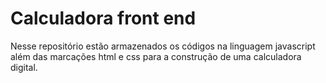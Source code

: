 # Calculadora front end
Nesse repositório estão armazenados os códigos na linguagem javascript além das marcações html e css para a construção de uma calculadora digital. 
